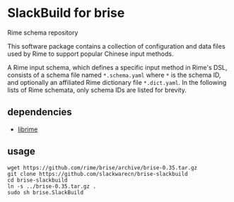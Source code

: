 # SlackBuild for brise

Rime schema repository

This software package contains a collection of configuration and data files used by Rime to support popular Chinese input methods.

A Rime input schema, which defines a specific input method in Rime's DSL, consists of a schema file named `*.schema.yaml` where `*` is the schema ID, and optionally an affiliated Rime dictionary file `*.dict.yaml`. In the following lists of Rime schemata, only schema IDs are listed for brevity.

## dependencies

* [librime](https://github.com/nnnewb/librime-slackbuild)

## usage

```
wget https://github.com/rime/brise/archive/brise-0.35.tar.gz
git clone https://github.com/slackwarecn/brise-slackbuild
cd brise-slackbuild
ln -s ../brise-0.35.tar.gz .
sudo sh brise.SlackBuild
```
